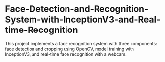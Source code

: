 # Face-Detection-and-Recognition-System-with-InceptionV3-and-Real-time-Recognition
This project implements a face recognition system with three components: face detection and cropping using OpenCV, model training with InceptionV3, and real-time face recognition with a webcam.

